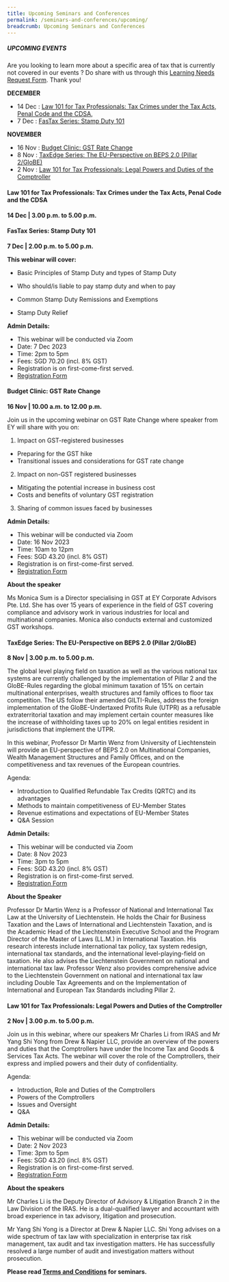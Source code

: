 ```yaml
---
title: Upcoming Seminars and Conferences
permalink: /seminars-and-conferences/upcoming/
breadcrumb: Upcoming Seminars and Conferences
---
```

##### **UPCOMING EVENTS**
Are you looking to learn more about a specific area of tax that is currently not covered in our events ? 
Do share with us through this [Learning Needs Request Form](https://form.gov.sg/5d2c51283703d80011e52615). Thank you!

**DECEMBER**
* 14 Dec : [Law 101 for Tax Professionals: Tax Crimes under the Tax Acts, Penal Code and the CDSA,](#14dec-ta-id)
* 7 Dec : [FasTax Series: Stamp Duty 101](#7dec-ta-id)


**NOVEMBER**
* 16 Nov : [Budget Clinic: GST Rate Change](#16nov-ta-id)
* 8 Nov : [TaxEdge Series: The EU-Perspective on BEPS 2.0 (Pillar 2/GloBE)](#8nov-ta-id)
* 2 Nov : [Law 101 for Tax Professionals: Legal Powers and Duties of the Comptroller](#2nov-ta-id)


<a id="14dec-ta-id"></a>
#### **Law 101 for Tax Professionals: Tax Crimes under the Tax Acts, Penal Code and the CDSA**<br>
**14 Dec | 3.00 p.m. to 5.00 p.m.**




<a id="7dec-ta-id"></a>
#### **FasTax Series: Stamp Duty 101**<br>
**7 Dec | 2.00 p.m. to 5.00 p.m.**

**This webinar will cover:**

* Basic Principles of Stamp Duty and types of Stamp Duty

* Who should/is liable to pay stamp duty and when to pay

* Common Stamp Duty Remissions and Exemptions

* Stamp Duty Relief

**Admin Details:**
* This webinar will be conducted via Zoom
* Date: 7 Dec 2023
* Time: 2pm to 5pm
* Fees: SGD 70.20 (incl. 8% GST)
* Registration is on first-come-first served.
* [Registration Form](https://form.gov.sg/65433a957b7dfd0012202446)


<a id="16nov-ta-id"></a>
#### **Budget Clinic: GST Rate Change**<br>
**16 Nov | 10.00 a.m. to 12.00 p.m.**

Join us in the upcoming webinar on GST Rate Change where speaker from EY will share with you on:

1) Impact on GST-registered businesses

* Preparing for the GST hike
* Transitional issues and considerations for GST rate change

2) Impact on non-GST registered businesses

* Mitigating the potential increase in business cost
* Costs and benefits of voluntary GST registration

3) Sharing of common issues faced by businesses

**Admin Details:**
* This webinar will be conducted via Zoom
* Date: 16 Nov 2023
* Time: 10am to 12pm
* Fees: SGD 43.20 (incl. 8% GST)
* Registration is on first-come-first served.
* [Registration Form](https://form.gov.sg/6538edeb124ece0012fd73a5)

**About the speaker**

Ms Monica Sum is a Director specialising in GST at EY Corporate Advisors Pte. Ltd. She has over 15 years of experience in the field of GST covering compliance and advisory work in various industries for local and multinational companies. Monica also conducts external and customized GST workshops.


<a id="8nov-ta-id"></a>
#### **TaxEdge Series: The EU-Perspective on BEPS 2.0 (Pillar 2/GloBE)**<br>
**8 Nov | 3.00 p.m. to 5.00 p.m.**

The global level playing field on taxation as well as the various national tax systems are currently challenged by the implementation of Pillar 2 and the GloBE-Rules regarding the global minimum taxation of 15% on certain multinational enterprises, wealth structures and family offices to floor tax competition. The US follow their amended GILTI-Rules, address the foreign implementation of the GloBE-Undertaxed Profits Rule (UTPR) as a refusable extraterritorial taxation and may implement certain counter measures like the increase of withholding taxes up to 20% on legal entities resident in jurisdictions that implement the UTPR.

In this webinar, Professor Dr Martin Wenz from University of Liechtenstein will provide an EU-perspective of BEPS 2.0 on Multinational Companies, Wealth Management Structures and Family Offices, and on the competitiveness and tax revenues of the European countries.

Agenda:

* Introduction to Qualified Refundable Tax Credits (QRTC) and its advantages
* Methods to maintain competitiveness of EU-Member States
* Revenue estimations and expectations of EU-Member States
* Q&amp;A Session

**Admin Details:**

* This webinar will be conducted via Zoom
* Date: 8 Nov 2023
* Time: 3pm to 5pm
* Fees: SGD 43.20 (incl. 8% GST)
* Registration is on first-come-first served.
* [Registration Form](https://form.gov.sg/6538d24fc7af710012cc25d4)

**About the Speaker**

Professor Dr Martin Wenz is a Professor of National and International Tax Law at the University of Liechtenstein. He holds the Chair for Business Taxation and the Laws of International and Liechtenstein Taxation, and is the Academic Head of the Liechtenstein Executive School and the Program Director of the Master of Laws (LL.M.) in International Taxation. His research interests include international tax policy, tax system redesign, international tax standards, and the international level-playing-field on taxation. He also advises the Liechtenstein Government on national and international tax law. Professor Wenz also provides comprehensive advice to the Liechtenstein Government on national and international tax law including Double Tax Agreements and on the Implementation of International and European Tax Standards including Pillar 2.


<a id="2nov-ta-id"></a>
#### **Law 101 for Tax Professionals: Legal Powers and Duties of the Comptroller**<br>
**2 Nov | 3.00 p.m. to 5.00 p.m.**

Join us in this webinar, where our speakers Mr Charles Li from IRAS and Mr Yang Shi Yong from Drew &amp; Napier LLC, provide an overview of the powers and duties that the Comptrollers have under the Income Tax and Goods &amp; Services Tax Acts. The webinar will cover the role of the Comptrollers, their express and implied powers and their duty of confidentiality.

Agenda:

*   Introduction, Role and Duties of the Comptrollers
*   Powers of the Comptrollers
*   Issues and Oversight
*   Q&amp;A

**Admin Details:**
* This webinar will be conducted via Zoom
* Date: 2 Nov 2023
* Time: 3pm to 5pm
* Fees: SGD 43.20 (incl. 8% GST)
* Registration is on first-come-first served.
* [Registration Form](https://form.gov.sg/6524bbe6a735be00114f5a3e)

**About the speakers**

Mr Charles Li is the Deputy Director of Advisory &amp; Litigation Branch 2 in the Law Division of the IRAS. He is a dual-qualified lawyer and accountant with broad experience in tax advisory, litigation and prosecution.

Mr Yang Shi Yong is a Director at Drew &amp; Napier LLC. Shi Yong advises on a wide spectrum of tax law with specialization in enterprise tax risk management, tax audit and tax investigation matters. He has successfully resolved a large number of audit and investigation matters without prosecution.




**Please read [Terms and Conditions](https://production-iras-tax-academy.netlify.com/executive-tax-programmes/terms-and-conditions/) for seminars.**